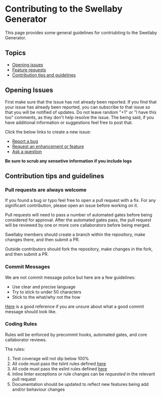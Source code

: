 # Contributing to the Swellaby Generator

This page provides some general guidelines for contriubting to the Swellaby Generator.  

## Topics

* [Opening issues](#opening-issues)
* [Feature requests](#feature-requests)
* [Contribution tips and guidelines](#contribution-tips-and-guidelines)

## Opening Issues
First make sure that the issue has not already been reported. If you find that your issue has already been reported, you can subscribe to that issue so that you will be notified of updates. Do not leave random "+1" or "I have this too" comments, as they don't help resolve the issue. The being said, if you have additional information or suggestions feel free to post that.

Click the below links to create a new issue:

- [Report a bug][create-bug-url]
- [Request an enhancement or feature][create-enhancement-url]
- [Ask a question][create-question-url]

**Be sure to scrub any sensetive information if you include logs**  

## Contribution tips and guidelines

### Pull requests are always welcome

If you found a bug or typo feel free to open a pull request with a fix. For any significant contribution, 
please open an issue before working on it.  

Pull requests will need to pass a number of automated gates before being considered for approval. After the automated gates pass, 
the pull request will be reviewed by one or more core callaborators before being merged.  

Swellaby members should create a branch within the repository, make changes there, and then submit a PR. 

Outside contributors should fork the repository, make changes in the fork, and then submit a PR.

### Commit Messages

We are not commit message police but here are a few guidelines:  
- Use clear and precise language  
- Try to stick to under 50 characters  
- Stick to the what/why not the how  

[Here](https://chris.beams.io/posts/git-commit/) is a good reference if you are unsure about what a good commit message should look like.  

### Coding Rules  

Rules will be enforced by precommit hooks, automated gates, and core callaborator reviews.

The rules:

1. Test coverage will not dip below 100%
2. All code must pass the tslint rules defined [here](./tslint.json)
3. All code must pass the eslint rules defined [here](./.eslintrc.js)
4. Inline linter exceptions or rule changes can be *requested* in the relevant pull request
5. Documentation should be updated to reflect new features being add and/or behaviour changes  

[create-bug-url]: https://github.com/swellaby/generator-swell/issues/new?template=BUG_TEMPLATE.md&labels=bug,unreviewed&title=Bug:%20
[create-question-url]: https://github.com/swellaby/generator-swell/issues/new?template=QUESTION_TEMPLATE.md&labels=question,unreviewed&title=Q:%20
[create-enhancement-url]: https://github.com/swellaby/generator-swell/issues/new?template=ENHANCEMENT_TEMPLATE.md&labels=enhancement,unreviewed&title=E:%20
